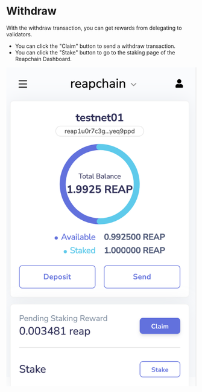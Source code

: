 # Withdraw

With the withdraw transaction, you can get rewards from delegating to validators.

* You can click the "Claim" button to send a withdraw transaction.
* You can click the "Stake" button to go to the staking page of the Reapchain Dashboard.

![](<../../.gitbook/assets/image (5).png>)

